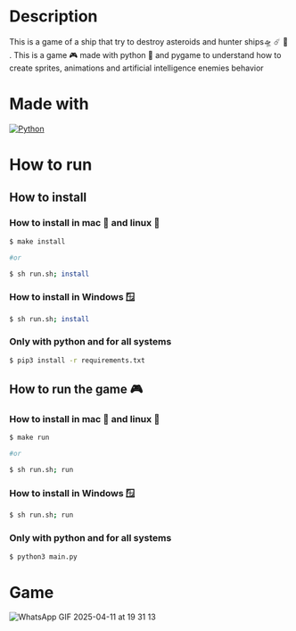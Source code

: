 # Description

This is a game of a ship that try to destroy asteroids and hunter ships🛸 ☄️ 🚀 . This is a game 🎮 made with python 🐍 and pygame to understand how to create sprites, animations and artificial intelligence enemies behavior

# Made with

[![Python](https://img.shields.io/badge/python-2b5b84?style=for-the-badge&logo=python&logoColor=white&labelColor=000000)]()

# How to run

## How to install

### How to install in mac 🍎 and linux 🐧

```sh
$ make install

#or

$ sh run.sh; install
```

### How to install in Windows 🪟

```sh
$ sh run.sh; install
```

### Only with python and for all systems

```sh
$ pip3 install -r requirements.txt
```

## How to run the game 🎮

### How to install in mac 🍎 and linux 🐧

```sh
$ make run

#or

$ sh run.sh; run
```

### How to install in Windows 🪟

```sh
$ sh run.sh; run
```

### Only with python and for all systems

```sh
$ python3 main.py
```



# Game

![WhatsApp GIF 2025-04-11 at 19 31 13](https://github.com/user-attachments/assets/d91d834f-d6e2-4981-aadf-f778c4b1145f)




